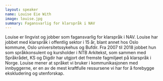 ```yaml
---
layout: speaker
name: Louise Eie With
image: louise.jpg
summary: Fagansvarlig for klarspråk i NAV
---
```

Louise er lingvist og jobber som fagansvarlig for klarspråk i NAV. Louise har jobbet med klarspråk i offentlig sektor i 15 år, blant annet hos Oslo kommune, Oslo universitetssykehus og Bufdir. Fra 2007 til 2018 jobbet hun som språkkonsulent og kursholder i NTB Arkitekst, som sammen med Språkrådet, KS og Digdir har utgjort det fremste fagmiljøet på klarspråk i Norge. Louise mener at språket vi bruker i kommunikasjonen med innbyggerne, er en av de mest kraftfulle ressursene vi har for å forebygge ekskludering og utenforskap.
